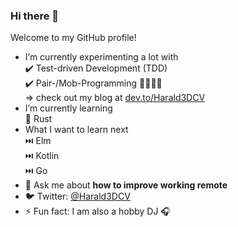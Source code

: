 ### Hi there 👋

Welcome to my GitHub profile!

* I’m currently experimenting a lot with  
  ✔️ Test-driven Development (TDD)  
  ✔️ Pair-/Mob-Programming 👨👩👨👩   
  => check out my blog at [dev.to/Harald3DCV](https://dev.to/Harald3DCV)
* I’m currently learning  
  🌱 Rust
* What I want to learn next  
  ⏭️ Elm  
  ⏭️ Kotlin  
  ⏭️ Go  
* 💬 Ask me about **how to improve working remote**
* 🐦 Twitter: [@Harald3DCV](https://twitter.com/Harald3DCV)
* ⚡ Fun fact: I am also a hobby DJ 🎧
 
